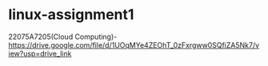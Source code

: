 # linux-assignment1
22075A7205(Cloud Computing)-https://drive.google.com/file/d/1UOqMYe4ZEOhT_0zFxrgww0SQfiZA5Nk7/view?usp=drive_link
